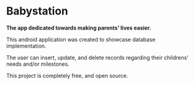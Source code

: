 # Babystation
**The app dedicated towards making parents' lives easier.**

This android application was created to showcase database implementation.

The user can insert, update, and delete records regarding their childrens' needs and/or milestones.

This project is completely free, and open source.
